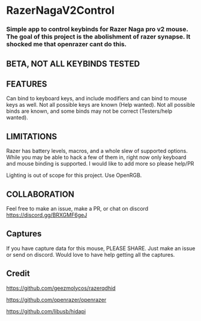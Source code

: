 # RazerNagaV2Control

### Simple app to control keybinds for Razer Naga pro v2 mouse. The goal of this project is the abolishment of razer synapse. It shocked me that openrazer cant do this. 

## BETA, NOT ALL KEYBINDS TESTED

## FEATURES

Can bind to keyboard keys, and include modifiers and can bind to mouse keys as well. Not all possible keys are known (Help wanted). Not all possible binds are known, and some binds may not be correct (Testers/help wanted). 

## LIMITATIONS

Razer has battery levels, macros, and a whole slew of supported options. While you may be able to hack a few of them in, right now only keyboard and mouse binding is supported. I would like to add more so please help/PR

Lighting is out of scope for this project. Use OpenRGB. 


## COLLABORATION

Feel free to make an issue, make a PR, or chat on discord https://discord.gg/BRXGMF6geJ

## Captures

If you have capture data for this mouse, PLEASE SHARE. Just make an issue or send on discord. Would love to have help getting all the captures. 

## Credit

https://github.com/geezmolycos/razerqdhid 

https://github.com/openrazer/openrazer

https://github.com/libusb/hidapi





